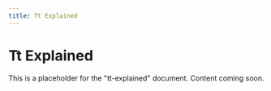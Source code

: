 ```yaml
---
title: Tt Explained
---
```


# Tt Explained

This is a placeholder for the "tt-explained" document. Content coming soon.
